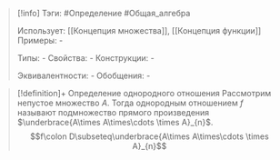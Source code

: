 > [!info]
> Тэги: #Определение #Общая_алгебра 
> 
> Использует: [[Концепция множества]], [[Концепция функции]]
> Примеры: *-*
> 
> Типы: *-*
> Свойства: *-*
> Конструкции: *-*
> 
> Эквивалентности: *-*
> Обобщения: *-*

> [!definition]+ Определение однородного отношения
> Рассмотрим непустое множество $A$. Тогда однородным отношением $f$ называют подмножество прямого произведения $\underbrace{A\times A\times\cdots \times A}_{n}$. 
> $$f\colon D\subseteq\underbrace{A\times A\times\cdots \times A}_{n}$$